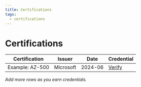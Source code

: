 ```yaml
---
title: Certifications
tags:
  - certifications
---
```


# Certifications

| Certification | Issuer | Date | Credential |
| --- | --- | --- | --- |
| Example: AZ-500 | Microsoft | 2024-06 | [Verify](https://...) |

_Add more rows as you earn credentials._